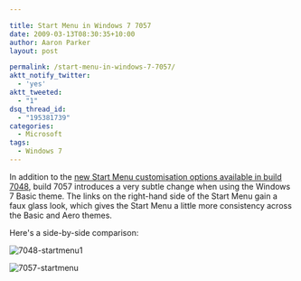 ```yaml
---

title: Start Menu in Windows 7 7057
date: 2009-03-13T08:30:35+10:00
author: Aaron Parker
layout: post

permalink: /start-menu-in-windows-7-7057/
aktt_notify_twitter:
  - 'yes'
aktt_tweeted:
  - "1"
dsq_thread_id:
  - "195381739"
categories:
  - Microsoft
tags:
  - Windows 7
---
```

In addition to the [new Start Menu customisation options available in build 7048]({{site.baseurl}}/windows/start-menu-in-windows-7-7048), build 7057 introduces a very subtle change when using the Windows 7 Basic theme. The links on the right-hand side of the Start Menu gain a faux glass look, which gives the Start Menu a little more consistency across the Basic and Aero themes.

Here's a side-by-side comparison:

![7048-startmenu1]({{site.baseurl}}/media/2009/03/7048-startmenu1.png)

![7057-startmenu]({{site.baseurl}}/media/2009/03/7057-startmenu.png)
